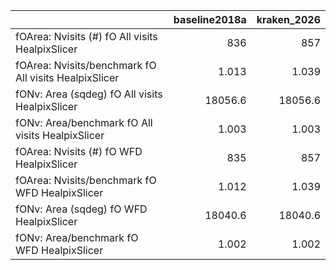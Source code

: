 |                                                       |   baseline2018a |   kraken_2026 |
|:------------------------------------------------------|----------------:|--------------:|
| fOArea: Nvisits (#) fO All visits HealpixSlicer       |         836     |       857     |
| fOArea: Nvisits/benchmark fO All visits HealpixSlicer |           1.013 |         1.039 |
| fONv: Area (sqdeg) fO All visits HealpixSlicer        |       18056.6   |     18056.6   |
| fONv: Area/benchmark fO All visits HealpixSlicer      |           1.003 |         1.003 |
| fOArea: Nvisits (#) fO WFD HealpixSlicer              |         835     |       857     |
| fOArea: Nvisits/benchmark fO WFD HealpixSlicer        |           1.012 |         1.039 |
| fONv: Area (sqdeg) fO WFD HealpixSlicer               |       18040.6   |     18040.6   |
| fONv: Area/benchmark fO WFD HealpixSlicer             |           1.002 |         1.002 |
